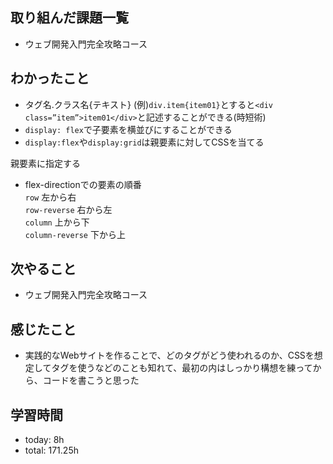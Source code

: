  ##  取り組んだ課題一覧

- ウェブ開発入門完全攻略コース

 ##  わかったこと

- タグ名.クラス名{テキスト}
(例)`div.item{item01}`とすると`<div class=”item”>item01</div>`と記述することができる(時短術)
- `display: flex`で子要素を横並びにすることができる
- `display:flex`や`display:grid`は親要素に対してCSSを当てる

親要素に指定する

- flex-directionでの要素の順番<br>
`row` 左から右<br>
`row-reverse` 右から左<br>
`column` 上から下<br>
`column-reverse` 下から上

 ##  次やること

- ウェブ開発入門完全攻略コース

 ##  感じたこと

- 実践的なWebサイトを作ることで、どのタグがどう使われるのか、CSSを想定してタグを使うなどのことも知れて、最初の内はしっかり構想を練ってから、コードを書こうと思った

 ##  学習時間
- today: 8h
- total: 171.25h
